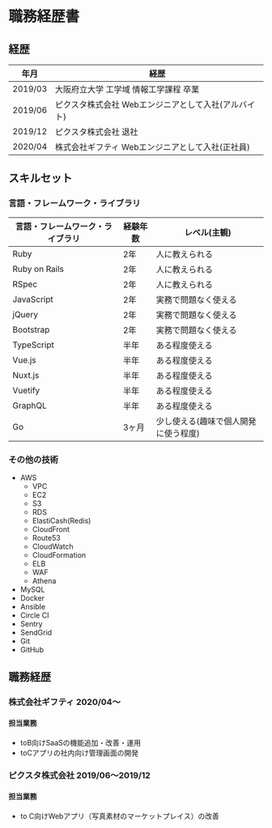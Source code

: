 # 職務経歴書

## 経歴
| 年月 | 経歴 |
| --- | --- |
| 2019/03 | 大阪府立大学 工学域 情報工学課程 卒業 |
| 2019/06 | ピクスタ株式会社 Webエンジニアとして入社(アルバイト) |
| 2019/12 | ピクスタ株式会社 退社 |
| 2020/04 | 株式会社ギフティ Webエンジニアとして入社(正社員) |

## スキルセット
### 言語・フレームワーク・ライブラリ
| 言語・フレームワーク・ライブラリ | 経験年数 | レベル(主観) |
| --- | --- | --- |
| Ruby | 2年 | 人に教えられる |
| Ruby on Rails | 2年 | 人に教えられる |
| RSpec | 2年 | 人に教えられる |
| JavaScript | 2年 | 実務で問題なく使える |
| jQuery | 2年 | 実務で問題なく使える |
| Bootstrap | 2年 | 実務で問題なく使える |
| TypeScript | 半年 | ある程度使える |
| Vue.js | 半年 | ある程度使える |
| Nuxt.js | 半年 | ある程度使える |
| Vuetify | 半年 | ある程度使える |
| GraphQL | 半年 | ある程度使える |
| Go | 3ヶ月 | 少し使える(趣味で個人開発に使う程度) |

### その他の技術
- AWS
  - VPC
  - EC2
  - S3
  - RDS
  - ElastiCash(Redis)
  - CloudFront
  - Route53
  - CloudWatch
  - CloudFormation
  - ELB
  - WAF
  - Athena
- MySQL
- Docker
- Ansible
- Circle CI
- Sentry
- SendGrid
- Git
- GitHub

## 職務経歴
### 株式会社ギフティ 2020/04〜
#### 担当業務
- toB向けSaaSの機能追加・改善・運用
- toCアプリの社内向け管理画面の開発

### ピクスタ株式会社 2019/06〜2019/12
#### 担当業務
- to C向けWebアプリ（写真素材のマーケットプレイス）の改善
